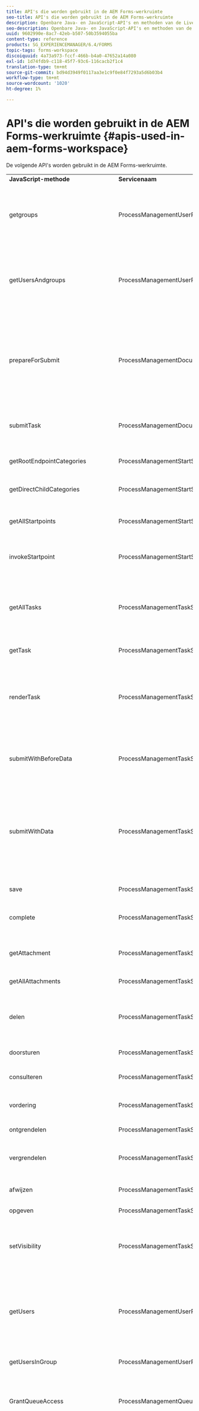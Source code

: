 ```yaml
---
title: API's die worden gebruikt in de AEM Forms-werkruimte
seo-title: API's die worden gebruikt in de AEM Forms-werkruimte
description: Openbare Java- en JavaScript-API's en methoden van de LiveCycle AEM Forms-werkruimte, beschikbaar voor aanpassing en automatisering.
seo-description: Openbare Java- en JavaScript-API's en methoden van de LiveCycle AEM Forms-werkruimte, beschikbaar voor aanpassing en automatisering.
uuid: 9602990e-8ac7-42eb-b507-50b3594055ba
content-type: reference
products: SG_EXPERIENCEMANAGER/6.4/FORMS
topic-tags: forms-workspace
discoiquuid: 4a73a973-fccf-466b-b4a0-47652a14a080
exl-id: 1d74fdb9-c118-45f7-93c6-116cacb2f1c4
translation-type: tm+mt
source-git-commit: bd94d3949f0117aa3e1c9f0e84f7293a5d6b03b4
workflow-type: tm+mt
source-wordcount: '1020'
ht-degree: 1%

---
```


# API&#39;s die worden gebruikt in de AEM Forms-werkruimte {#apis-used-in-aem-forms-workspace}

De volgende API&#39;s worden gebruikt in de AEM Forms-werkruimte.

<table> 
 <tbody>
  <tr>
   <td><strong>JavaScript-methode</strong></td> 
   <td><strong>Servicenaam</strong></td> 
   <td><strong>API-naam</strong></td> 
   <td><strong>Opmerkingen</strong></td> 
  </tr>
  <tr>
   <td>getgroups</td> 
   <td>ProcessManagementUserProxyService</td> 
   <td>getgroups</td> 
   <td>Hiermee zoekt u groepen. er wordt een lijst geretourneerd van alle groepen als er niets is opgegeven. Anders worden groepen met de opgegeven naam geretourneerd.</td> 
  </tr>
  <tr>
   <td>getUsersAndgroups</td> 
   <td>ProcessManagementUserProxyService</td> 
   <td>getUsersAndgroups</td> 
   <td>Hiermee doorzoekt u gebruikers en groepen. Het keert een lijst van alle gebruikers en groepen terug als niets specificeerde, anders gebruikers en groepen met gespecificeerde naam terugkeert.</td> 
  </tr>
  <tr>
   <td>prepareForSubmit</td> 
   <td>ProcessManagementDocumentHandlingService</td> 
   <td>prepareForSubmit</td> 
   <td>Deze wordt aangeroepen voordat het formulier wordt verzonden via DocumentSubmitServlet. De taak-id wordt ingesteld in een sessievariabele (samen met een verlooptijd) die wordt opgehaald tijdens het daadwerkelijk verzenden.</td> 
  </tr>
  <tr>
   <td>submitTask</td> 
   <td>ProcessManagementDocumentHandlingService</td> 
   <td>submit</td> 
   <td>Het verzendt het documentvoorwerp verbonden aan een taak (en verzendt beurtelings proces).</td> 
  </tr>
  <tr>
   <td>getRootEndpointCategories</td> 
   <td>ProcessManagementStartService</td> 
   <td>getRootEndpointCategories</td> 
   <td>Hiermee worden alle hoofdcategorieën opgehaald die aanwezig zijn op de server.</td> 
  </tr>
  <tr>
   <td>getDirectChildCategories</td> 
   <td>ProcessManagementStartService</td> 
   <td>getDirectChildCategories2</td> 
   <td>Het haalt alle directe kinderen voor een categorie.</td> 
  </tr>
  <tr>
   <td>getAllStartpoints</td> 
   <td>ProcessManagementStartService</td> 
   <td>getAllStartpoints</td> 
   <td>Hiermee worden alle startpunten opgehaald die onder alle categorieën op de server aanwezig zijn.</td> 
  </tr>
  <tr>
   <td>invokeStartpoint</td> 
   <td>ProcessManagementStartService</td> 
   <td>invokeStartpoint</td> 
   <td>Dit roept een Startpunt aan en leidt tot een nieuwe taak die aan een startpunt beantwoordt</td> 
  </tr>
  <tr>
   <td>getAllTasks</td> 
   <td>ProcessManagementTaskService</td> 
   <td>getAllActionableTasks</td> 
   <td>Het haalt alle taken die worden gecreeerd en door:sturen of geraadpleegd, opgeslagen, toegewezen, toegewezen en bewaard voor het programma geopende gebruiker.</td> 
  </tr>
  <tr>
   <td>getTask</td> 
   <td>ProcessManagementTaskService</td> 
   <td>getTask</td> 
   <td>Het haalt een specifieke taak op.</td> 
  </tr>
  <tr>
   <td>renderTask</td> 
   <td>ProcessManagementTaskService</td> 
   <td>renderen</td> 
   <td>Er wordt een taak gegenereerd en er wordt informatie geretourneerd die nodig is om het formulier te genereren, zoals formulier-URL, formuliertype, URL van gegevens, indien nodig, enz.</td> 
  </tr>
  <tr>
   <td>submitWithBeforeData</td> 
   <td>ProcessManagementTaskService</td> 
   <td>submitWithBeforeData</td> 
   <td>Het resultaat van de verzendAPI van TaskManager wordt geretourneerd met behulp van de resultaattoets.</td> 
  </tr>
  <tr>
   <td>submitWithData</td> 
   <td>ProcessManagementTaskService</td> 
   <td>submitWithData</td> 
   <td>De formuliergegevens (doorgegeven als tekenreeks) die aan een taak zijn gekoppeld, worden met de verzendAPI van TaskManager verzonden. Deze wordt gebruikt voor flex-formulieren die de verzend-API van de callTaskManager niet oproepen.</td> 
  </tr>
  <tr>
   <td>save</td> 
   <td>ProcessManagementTaskService</td> 
   <td>opslaan</td> 
   <td>Er wordt een taak op de server opgeslagen.</td> 
  </tr>
  <tr>
   <td>complete</td> 
   <td>ProcessManagementTaskService</td> 
   <td>complete</td> 
   <td>Het voltooit een taak en de taak wordt overgegaan tot volgende stap volgens procesontwerp.</td> 
  </tr>
  <tr>
   <td>getAttachment</td> 
   <td>ProcessManagementTaskService</td> 
   <td>getAttachment</td> 
   <td>Het keert URL van een gehechtheid terug waar gehechtheid beschikbaar is.</td> 
  </tr>
  <tr>
   <td>getAllAttachments</td> 
   <td>ProcessManagementTaskService</td> 
   <td>getAllActionableAttachments</td> 
   <td>Alle bijlagen en notities worden opgehaald voor een taak.</td> 
  </tr>
  <tr>
   <td>delen</td> 
   <td>ProcessManagementTaskService</td> 
   <td>delen</td> 
   <td>Het deelt een taak met een andere gebruiker. Een andere gebruiker kan de taak opeisen en wordt eigenaar van de taak.</td> 
  </tr>
  <tr>
   <td>doorsturen</td> 
   <td>ProcessManagementTaskService</td> 
   <td>doorsturen</td> 
   <td>Een taak wordt doorgestuurd naar een andere gebruiker.</td> 
  </tr>
  <tr>
   <td>consulteren</td> 
   <td>ProcessManagementTaskService</td> 
   <td>consulteren</td> 
   <td>Het raadpleegt een taak met een andere gebruiker.</td> 
  </tr>
  <tr>
   <td>vordering</td> 
   <td>ProcessManagementTaskService</td> 
   <td>vordering</td> 
   <td>Er wordt een taak opgehaald die beschikbaar is in de gedeelde wachtrij.</td> 
  </tr>
  <tr>
   <td>ontgrendelen</td> 
   <td>ProcessManagementTaskService</td> 
   <td>ontgrendelen</td> 
   <td>Het ontgrendelt een taak.</td> 
  </tr>
  <tr>
   <td>vergrendelen</td> 
   <td>ProcessManagementTaskService</td> 
   <td>vergrendelen</td> 
   <td>Het vergrendelt een taak en een taak kan niet worden opgeëist door een andere gebruiker als deze wordt gedeeld.</td> 
  </tr>
  <tr>
   <td>afwijzen</td> 
   <td>ProcessManagementTaskService</td> 
   <td>afwijzen</td> 
   <td>Het keert taak aan vorige eigenaar van taak terug.</td> 
  </tr>
  <tr>
   <td>opgeven</td> 
   <td>ProcessManagementTaskService</td> 
   <td>opgeven</td> 
   <td>Er wordt een taak verwijderd.</td> 
  </tr>
  <tr>
   <td>setVisibility</td> 
   <td>ProcessManagementTaskService</td> 
   <td>setVisibility</td> 
   <td>Het plaatst zicht van een taak. Als de zichtbaarheid is ingesteld op false, is de taak achteraf niet zichtbaar voor de gebruiker.</td> 
  </tr>
  <tr>
   <td>getUsers</td> 
   <td>ProcessManagementUserProxyService</td> 
   <td>getUsers</td> 
   <td>Het wordt gebruikt voor het zoeken van gebruikers. Alle gebruikers worden geretourneerd als er geen andere naam is opgegeven, en als gebruikers met de opgegeven naam worden geretourneerd.</td> 
  </tr>
  <tr>
   <td>getUsersInGroup</td> 
   <td>ProcessManagementUserProxyService</td> 
   <td>getUsersInGroupByName</td> 
   <td>Alle gebruikers in een groep worden geretourneerd.</td> 
  </tr>
  <tr>
   <td>GrantQueueAccess</td> 
   <td>ProcessManagementQueueService</td> 
   <td>GrantQueueAccess</td> 
   <td>Het verleent toegang van het programma geopende gebruikersrij aan gespecificeerde gebruiker. Het deelt eigenlijk eigen rij met een andere gebruiker.</td> 
  </tr>
  <tr>
   <td>requestQueueAccess</td> 
   <td>ProcessManagementQueueService</td> 
   <td>requestQueueAccess</td> 
   <td>Het maakt toegangsverzoek van rij van gespecificeerde gebruiker voor het programma geopende gebruiker. Als de gebruiker het verzoek goedkeurt, wordt de rij van de gebruiker gedeeld met het programma geopende gebruiker.</td> 
  </tr>
  <tr>
   <td>getGrantedUsers</td> 
   <td>ProcessManagementQueueService</td> 
   <td>getGrantedUsers</td> 
   <td>Het keert alle gebruikers terug die toegang tot rij van het programma geopende gebruiker hebben.</td> 
  </tr>
  <tr>
   <td>getUsersForAccessibleQueues</td> 
   <td>ProcessManagementQueueService</td> 
   <td>getUsersForAccessibleQueues</td> 
   <td>Hiermee worden alle gebruikers geretourneerd waarvan de wachtrij toegankelijk is voor een gebruiker.</td> 
  </tr>
  <tr>
   <td>revokeQueueAccess</td> 
   <td>ProcessManagementQueueService</td> 
   <td>revokeQueueAccess</td> 
   <td>Het verwijdert een gebruiker uit de lijst van gebruikers die toegang tot rij van het programma geopende gebruiker hebben.</td> 
  </tr>
  <tr>
   <td>removeQueueAccess</td> 
   <td>ProcessManagementQueueService</td> 
   <td>removeQueueAccess</td> 
   <td>Het verwijdert een gebruiker uit de lijst van gebruikers de waarvan rij voor het programma geopende gebruiker toegankelijk is.</td> 
  </tr>
  <tr>
   <td>getAllQueues<br /> </td> 
   <td>ProcessManagementQueueService<br /> </td> 
   <td>getAllQueues<br /> </td> 
   <td>Het krijgt alle rijen (eigen, gedeelde en groepsrijen) toegankelijk voor het programma geopende gebruiker.<br /> </td> 
  </tr>
  <tr>
   <td>getOutOfOfficeSettings</td> 
   <td>ProcessManagementOutOfOfficeService</td> 
   <td>getOutOfOfficeSettings</td> 
   <td>De gebruiker heeft geen kantoorinstellingen meer.</td> 
  </tr>
  <tr>
   <td>saveOutOfOfficeSettingsJson</td> 
   <td>ProcessManagementOutOfOfficeService</td> 
   <td>saveOutOfOfficeSettingsJson</td> 
   <td>Het bewaart uit bureaumontages van een gebruiker.</td> 
  </tr>
  <tr>
   <td>getAllProcesses</td> 
   <td>ProcessManagementProcessService</td> 
   <td>getAllProcesses</td> 
   <td>Het keert een lijst van alle processen terug.</td> 
  </tr>
  <tr>
   <td>getParticipatedProcesses</td> 
   <td>ProcessManagementProcessService</td> 
   <td>getParticipatedProcesses</td> 
   <td>Het keert een lijst van alle procesnamen terug die door het programma geopende gebruiker worden deelgenomen.</td> 
  </tr>
  <tr>
   <td>getProcessInstance<br /> </td> 
   <td>ProcessManagementProcessService<br /> </td> 
   <td>getProcessInstance<br /> </td> 
   <td>Het haalt details van een procesinstantie.<br /> </td> 
  </tr>
  <tr>
   <td>getProcessInstances</td> 
   <td>ProcessManagementQueryService</td> 
   <td>getProcessInstances</td> 
   <td>Hiermee worden alle procesinstanties voor een proces opgehaald.</td> 
  </tr>
  <tr>
   <td>getPendingTasksForProcessInstance</td> 
   <td>ProcessManagementQueryService</td> 
   <td>getPendingTasksForProcessInstance</td> 
   <td>Er worden taken in behandeling voor een procesinstantie.</td> 
  </tr>
  <tr>
   <td>getTasksForProcessInstance</td> 
   <td>ProcessManagementQueryService</td> 
   <td>getTasksForProcessInstance</td> 
   <td>Het krijgt alle taken voor een procesinstantie.</td> 
  </tr>
  <tr>
   <td>getAllSearchTemplates</td> 
   <td>ProcessManagementQueryService</td> 
   <td>getAllSearchTemplates</td> 
   <td>Er wordt een lijst met alle zoeksjablonen geretourneerd.</td> 
  </tr>
  <tr>
   <td>getTemplate</td> 
   <td>ProcessManagementQueryService</td> 
   <td>getTemplate</td> 
   <td>Inhoud wordt geretourneerd voor een zoeksjabloon.</td> 
  </tr>
  <tr>
   <td>findTasksJson<br /> </td> 
   <td>ProcessManagementQueryService</td> 
   <td>findTasksJson</td> 
   <td>Alle taken die aan alle voorwaarden van een zoeksjabloon voldoen, worden doorzocht en geretourneerd.</td> 
  </tr>
  <tr>
   <td>getAssignmentForTask</td> 
   <td>ProcessManagementTaskService</td> 
   <td>getAssignmentForTask</td> 
   <td>Het krijgt alle taken voor een taak. Bijvoorbeeld:- Als een gebruiker een taak doorstuurt of raadpleegt met een andere gebruiker, is dit een toewijzing voor een taak.</td> 
  </tr>
  <tr>
   <td>deleteAttachment </td> 
   <td>TaskManagerService</td> 
   <td>deleteAttachment</td> 
   <td>Hiermee wordt een bijlage verwijderd.</td> 
  </tr>
  <tr>
   <td>initialize</td> 
   <td>ProcessManagementClientSessionService</td> 
   <td>initialiseren</td> 
   <td>Zo nodig wordt dit opnieuw bevestigd. Hiermee wordt de gebruiker geverifieerd. Stelt sessieparameters in voor server-/clientinformatie. Retourneert gebruikersinformatie en opiniepeilingsinterval.</td> 
  </tr>
  <tr>
   <td>getTasksForDirectReports</td> 
   <td>ProcessManagementTeamTasksService</td> 
   <td>getTasksForDirectReports</td> 
   <td>Het keert alle taken van directe rapporten van het programma geopende manager terug.</td> 
  </tr>
  <tr>
   <td>getTaskOfDirectReport<br /> </td> 
   <td>ProcessManagementTeamTasksService</td> 
   <td>getDirectReportTask</td> 
   <td>Het keert taak van gespecificeerd direct rapport van het programma geopende manager terug.</td> 
  </tr>
  <tr>
   <td>forwardTaskOfDirectReport</td> 
   <td>ProcessManagementTeamTasksService</td> 
   <td>forwardTaskOfDirectReport</td> 
   <td>Het stuurt een taak van een direct rapport naar een andere gebruiker door.</td> 
  </tr>
  <tr>
   <td>ignoreTaskOfDirectReport</td> 
   <td>ProcessManagementTeamTasksService</td> 
   <td>ignoreTaskOfDirectReport</td> 
   <td>Het keert een taak van een direct rapport aan vorige gebruiker terug.</td> 
  </tr>
  <tr>
   <td>getProperty</td> 
   <td>WorkspacePropertyService</td> 
   <td>getProperty</td> 
   <td>Het krijgt een bezit van de Werkruimte voor een gebruiker.</td> 
  </tr>
  <tr>
   <td>removeProperty</td> 
   <td>WorkspacePropertyService</td> 
   <td>delete</td> 
   <td>Het verwijdert een bezit van de Werkruimte voor een gebruiker.</td> 
  </tr>
  <tr>
   <td>getProperties</td> 
   <td>WorkspacePropertyService</td> 
   <td>getPropertiesAsMap</td> 
   <td>Hiermee worden alle Workspace-eigenschappen voor een gebruiker geretourneerd.</td> 
  </tr>
  <tr>
   <td>setProperty</td> 
   <td>WorkspacePropertyService</td> 
   <td>setProperty</td> 
   <td>Hiermee wordt een eigenschap Workspace voor een gebruiker ingesteld.</td> 
  </tr>
  <tr>
   <td>getCurrentUserImageUrl</td> 
   <td>ProcessManagementClientSessionService</td> 
   <td>getCurrentUserImageUrl</td> 
   <td>De URL van de afbeelding van de gebruiker wordt opgehaald voor de aangemelde gebruiker.</td> 
  </tr>
  <tr>
   <td>getUserImageUrl</td> 
   <td>ProcessManagementClientSessionService</td> 
   <td>getUserImageUrl</td> 
   <td>De URL van de afbeelding van de gebruiker wordt voor de opgegeven gebruiker opgehaald.</td> 
  </tr>
  <tr>
   <td>uploadNote</td> 
   <td>ProcessManagementDocumentHandlingService</td> 
   <td>uploadNote</td> 
   <td>Er wordt een notitie op de server geüpload voor een taak.</td> 
  </tr>
  <tr>
   <td>uploadRMAToServer (het wordt ook direct geroepen van HTML malplaatje)<br /> </td> 
   <td>ProcessManagementDocumentHandlingService</td> 
   <td>uploadAttachment</td> 
   <td>Er wordt een bijlage geüpload naar de server voor een taak.</td> 
  </tr>
  <tr>
   <td>getImageURL (wordt ook rechtstreeks vanuit de HTML-sjabloon aangeroepen)</td> 
   <td>ProcessManagementDocumentHandlingService</td> 
   <td>getImage</td> 
   <td>Het krijgt beeld voor een proces.</td> 
  </tr>
 </tbody>
</table>
